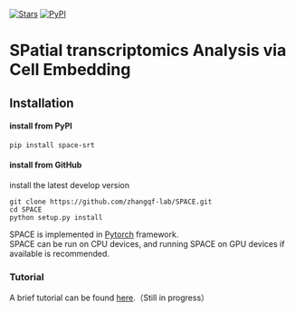 [![Stars](https://img.shields.io/github/stars/zhangqf-lab/SPACE?logo=GitHub&color=yellow)](https://github.com/zhangqf-lab/SPACE) [![PyPI](https://img.shields.io/pypi/v/space-srt.svg)](https://pypi.org/project/space-srt)

# **SP**atial transcriptomics **A**nalysis via **C**ell **E**mbedding

## Installation  	
#### install from PyPI

```shell
pip install space-srt
```

#### install from GitHub

install the latest develop version

```shell
git clone https://github.com/zhangqf-lab/SPACE.git
cd SPACE
python setup.py install
```

SPACE is implemented in [Pytorch](https://pytorch.org/) framework.  
SPACE can be run on CPU devices, and running SPACE on GPU devices if available is recommended.   

### Tutorial
A brief tutorial can be found [here](https://tutorial-space.readthedocs.io/en/latest/).（Still in progress）
